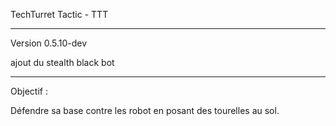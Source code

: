 TechTurret Tactic - TTT

---------------

Version 0.5.10-dev

ajout du stealth black bot

----------------


Objectif : 

Défendre sa base contre les robot en posant des tourelles au sol.
